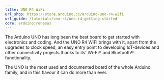```yaml
---
title: UNO R4 WiFi
url_shop: https://store.arduino.cc/arduino-uno-r4-wifi
url_guide: /tutorials/uno-r4/uno-r4-getting-started
core: arduino:renesas
---
```


The Arduino UNO has long been the best board to get started with electronics and coding. And the UNO R4 WiFi brings with it, apart from the upgrades to clock speed, an easy entry point to developing IoT-devices and other connectivity projects thanks to its' Wi-Fi® and Bluetooth® functionality.

The UNO is the most used and documented board of the whole Arduino family, and in this flavour it can do more than ever. 